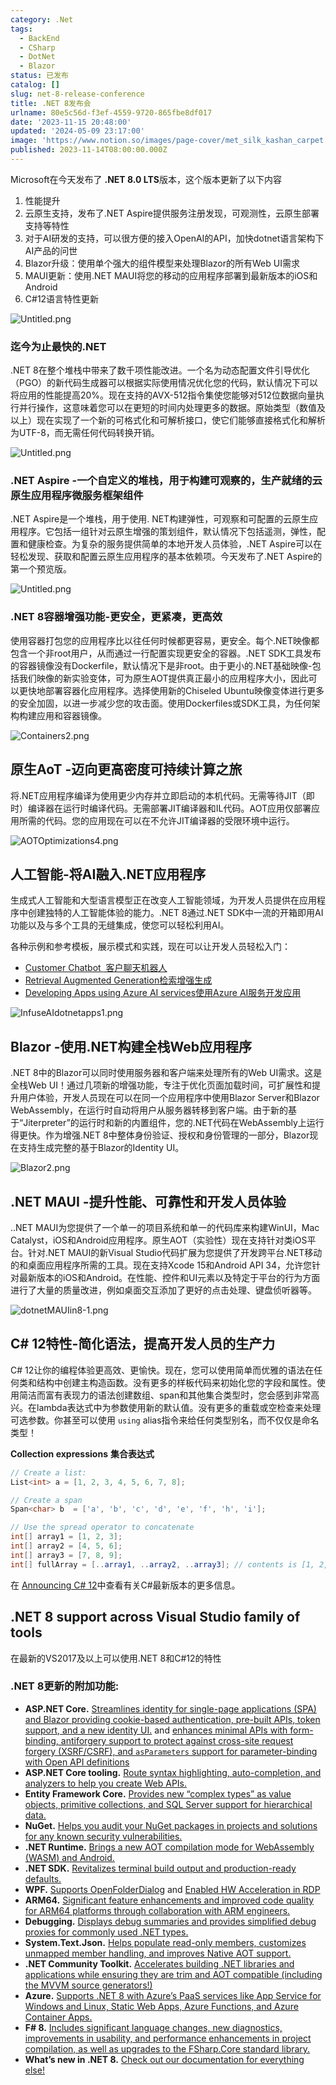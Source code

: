 ```yaml
---
category: .Net
tags:
  - BackEnd
  - CSharp
  - DotNet
  - Blazor
status: 已发布
catalog: []
slug: net-8-release-conference
title: .NET 8发布会
urlname: 80e5c56d-f3ef-4559-9720-865fbe8df017
date: '2023-11-15 20:48:00'
updated: '2024-05-09 23:17:00'
image: 'https://www.notion.so/images/page-cover/met_silk_kashan_carpet.jpg'
published: 2023-11-14T08:00:00.000Z
---
```


Microsoft在今天发布了 **.NET 8.0 LTS**版本，这个版本更新了以下内容

1. 性能提升
2. 云原生支持，发布了.NET Aspire提供服务注册发现，可观测性，云原生部署支持等特性
3. 对于AI研发的支持，可以很方便的接入OpenAI的API，加快dotnet语言架构下AI产品的问世
4. Blazor升级：使用单个强大的组件模型来处理Blazor的所有Web UI需求
5. MAUI更新：使用.NET MAUI将您的移动的应用程序部署到最新版本的iOS和Android
6. C#12语言特性更新

![Untitled.png](https://prod-files-secure.s3.us-west-2.amazonaws.com/5d24fe63-e567-4804-86f9-9fdc62e13082/10cda029-65af-4ea7-b30e-605b2d9e6c57/Untitled.png?X-Amz-Algorithm=AWS4-HMAC-SHA256&X-Amz-Content-Sha256=UNSIGNED-PAYLOAD&X-Amz-Credential=ASIAZI2LB466XFQCSIPR%2F20250408%2Fus-west-2%2Fs3%2Faws4_request&X-Amz-Date=20250408T213525Z&X-Amz-Expires=3600&X-Amz-Security-Token=IQoJb3JpZ2luX2VjEAYaCXVzLXdlc3QtMiJHMEUCIQCMbMv7fmQ5pXVr2yqsAtBcWhSkesNHFkNpUWnG5F9%2BfwIga%2Fs0HMNMTm%2BWHyLaEqaf1n8fIWgAfl8OGXF%2FvhPJGskq%2FwMIfxAAGgw2Mzc0MjMxODM4MDUiDN7d68oKE2rIXdHy6yrcA6QFsMSUlOvPPBacWgjaU6R6qWpJx1Jhu15XUdR%2BCYIC9ib%2BwsZSCrHQo7%2BEi2JbabEakoYSbAwEAETBUcwdXIzweQyjr8Jcuccgc9O%2BFzhU1r5R%2FMoueUChGJUsmXf9DkwcVbno3oN1547nPXtl0W2aMmIkGvUeNoSDDnI9%2B9%2FgWeeDYIeHh%2BVxlO43Gkx6iKiotYspzJwdRrQGM4TDPAbIwCc%2B4SQ2Ryx2mQIuXs0fDX6e8fQTvNlK3%2FsmeYk%2Fb2WoToReY4P4Iz4Txb7gT8XrUyiziPSp4jVQ2HpeT0v3sGo7tne6UfdUDNH%2Bf1Jb5YTv%2FR9igqtXYLPqyuS7J%2Bh5jL4jeAkr59LLZzaV0wsOQh0hawXek4cOtobwUTyNoV1y0nBd6d88dnb8GWNMoPXV5H5hZpZZy%2BBcNmfsu%2BY1%2Byb2KxuQAP2POKXh2Xry4c7xT60gyBZrQ1OoEaoYbwnXhoCZbV3PH1LxKkT4bWIot4w03fmOnYgYdQfGevIzeH3TY2d%2Fn5CDE4DfcE1c2KO2I3TpfcPRLx2l34%2FeQnZydShUmsek%2BI%2Fpa20kQYHZir1ftoalSAbYsaQPiOZKLweu0syk9lbqpQkhBIYibwlc3k3JGo85h8NMc7xoMLqo1r8GOqUBJPmsmDv7W%2FVw75Fq3ABgaGNVivt2l%2Bus6%2BTnkv7ptlI4twQRjoqIR6D9PfgzkCRURgQOIR0TOJqAFV0RowJgY2w618xaz28y7UKaU0lH4XZM0K7eIS80AKOsnuM6iq4CV%2B0R6iPokFytTNxf3UpYmf9tE9u9YpQwnGW1BCF0vSIhATKoOqW8ZJaZykiFAHMESp3KaFcJGYB2koNGIz3wTZliHw8K&X-Amz-Signature=29c1807911eba5b43186c89d0603b33f31e1664b598db7ceb4140f079074377c&X-Amz-SignedHeaders=host&x-id=GetObject)


### **迄今为止最快的.NET**


.NET 8在整个堆栈中带来了数千项性能改进。一个名为动态配置文件引导优化（PGO）的新代码生成器可以根据实际使用情况优化您的代码，默认情况下可以将应用的性能提高20%。现在支持的AVX-512指令集使您能够对512位数据向量执行并行操作，这意味着您可以在更短的时间内处理更多的数据。原始类型（数值及以上）现在实现了一个新的可格式化和可解析接口，使它们能够直接格式化和解析为UTF-8，而无需任何代码转换开销。


![Untitled.png](https://prod-files-secure.s3.us-west-2.amazonaws.com/5d24fe63-e567-4804-86f9-9fdc62e13082/edcbf140-d619-4389-a4a6-f97c113ab9f2/Untitled.png?X-Amz-Algorithm=AWS4-HMAC-SHA256&X-Amz-Content-Sha256=UNSIGNED-PAYLOAD&X-Amz-Credential=ASIAZI2LB466XFQCSIPR%2F20250408%2Fus-west-2%2Fs3%2Faws4_request&X-Amz-Date=20250408T213525Z&X-Amz-Expires=3600&X-Amz-Security-Token=IQoJb3JpZ2luX2VjEAYaCXVzLXdlc3QtMiJHMEUCIQCMbMv7fmQ5pXVr2yqsAtBcWhSkesNHFkNpUWnG5F9%2BfwIga%2Fs0HMNMTm%2BWHyLaEqaf1n8fIWgAfl8OGXF%2FvhPJGskq%2FwMIfxAAGgw2Mzc0MjMxODM4MDUiDN7d68oKE2rIXdHy6yrcA6QFsMSUlOvPPBacWgjaU6R6qWpJx1Jhu15XUdR%2BCYIC9ib%2BwsZSCrHQo7%2BEi2JbabEakoYSbAwEAETBUcwdXIzweQyjr8Jcuccgc9O%2BFzhU1r5R%2FMoueUChGJUsmXf9DkwcVbno3oN1547nPXtl0W2aMmIkGvUeNoSDDnI9%2B9%2FgWeeDYIeHh%2BVxlO43Gkx6iKiotYspzJwdRrQGM4TDPAbIwCc%2B4SQ2Ryx2mQIuXs0fDX6e8fQTvNlK3%2FsmeYk%2Fb2WoToReY4P4Iz4Txb7gT8XrUyiziPSp4jVQ2HpeT0v3sGo7tne6UfdUDNH%2Bf1Jb5YTv%2FR9igqtXYLPqyuS7J%2Bh5jL4jeAkr59LLZzaV0wsOQh0hawXek4cOtobwUTyNoV1y0nBd6d88dnb8GWNMoPXV5H5hZpZZy%2BBcNmfsu%2BY1%2Byb2KxuQAP2POKXh2Xry4c7xT60gyBZrQ1OoEaoYbwnXhoCZbV3PH1LxKkT4bWIot4w03fmOnYgYdQfGevIzeH3TY2d%2Fn5CDE4DfcE1c2KO2I3TpfcPRLx2l34%2FeQnZydShUmsek%2BI%2Fpa20kQYHZir1ftoalSAbYsaQPiOZKLweu0syk9lbqpQkhBIYibwlc3k3JGo85h8NMc7xoMLqo1r8GOqUBJPmsmDv7W%2FVw75Fq3ABgaGNVivt2l%2Bus6%2BTnkv7ptlI4twQRjoqIR6D9PfgzkCRURgQOIR0TOJqAFV0RowJgY2w618xaz28y7UKaU0lH4XZM0K7eIS80AKOsnuM6iq4CV%2B0R6iPokFytTNxf3UpYmf9tE9u9YpQwnGW1BCF0vSIhATKoOqW8ZJaZykiFAHMESp3KaFcJGYB2koNGIz3wTZliHw8K&X-Amz-Signature=83a33674467b90492d5ab56f8a9fe0acf7661757c21c62d181cadc308b3635b8&X-Amz-SignedHeaders=host&x-id=GetObject)


### **.NET Aspire -一个自定义的堆栈，用于构建可观察的，生产就绪的云原生应用程序微服务框架组件**


.NET Aspire是一个堆栈，用于使用. NET构建弹性，可观察和可配置的云原生应用程序。它包括一组针对云原生增强的策划组件，默认情况下包括遥测，弹性，配置和健康检查。为复杂的服务提供简单的本地开发人员体验，.NET Aspire可以在轻松发现、获取和配置云原生应用程序的基本依赖项。今天发布了.NET Aspire的第一个预览版。


![Untitled.png](https://prod-files-secure.s3.us-west-2.amazonaws.com/5d24fe63-e567-4804-86f9-9fdc62e13082/ff6a34d3-ac25-412d-9204-a7263d00528f/Untitled.png?X-Amz-Algorithm=AWS4-HMAC-SHA256&X-Amz-Content-Sha256=UNSIGNED-PAYLOAD&X-Amz-Credential=ASIAZI2LB466XFQCSIPR%2F20250408%2Fus-west-2%2Fs3%2Faws4_request&X-Amz-Date=20250408T213525Z&X-Amz-Expires=3600&X-Amz-Security-Token=IQoJb3JpZ2luX2VjEAYaCXVzLXdlc3QtMiJHMEUCIQCMbMv7fmQ5pXVr2yqsAtBcWhSkesNHFkNpUWnG5F9%2BfwIga%2Fs0HMNMTm%2BWHyLaEqaf1n8fIWgAfl8OGXF%2FvhPJGskq%2FwMIfxAAGgw2Mzc0MjMxODM4MDUiDN7d68oKE2rIXdHy6yrcA6QFsMSUlOvPPBacWgjaU6R6qWpJx1Jhu15XUdR%2BCYIC9ib%2BwsZSCrHQo7%2BEi2JbabEakoYSbAwEAETBUcwdXIzweQyjr8Jcuccgc9O%2BFzhU1r5R%2FMoueUChGJUsmXf9DkwcVbno3oN1547nPXtl0W2aMmIkGvUeNoSDDnI9%2B9%2FgWeeDYIeHh%2BVxlO43Gkx6iKiotYspzJwdRrQGM4TDPAbIwCc%2B4SQ2Ryx2mQIuXs0fDX6e8fQTvNlK3%2FsmeYk%2Fb2WoToReY4P4Iz4Txb7gT8XrUyiziPSp4jVQ2HpeT0v3sGo7tne6UfdUDNH%2Bf1Jb5YTv%2FR9igqtXYLPqyuS7J%2Bh5jL4jeAkr59LLZzaV0wsOQh0hawXek4cOtobwUTyNoV1y0nBd6d88dnb8GWNMoPXV5H5hZpZZy%2BBcNmfsu%2BY1%2Byb2KxuQAP2POKXh2Xry4c7xT60gyBZrQ1OoEaoYbwnXhoCZbV3PH1LxKkT4bWIot4w03fmOnYgYdQfGevIzeH3TY2d%2Fn5CDE4DfcE1c2KO2I3TpfcPRLx2l34%2FeQnZydShUmsek%2BI%2Fpa20kQYHZir1ftoalSAbYsaQPiOZKLweu0syk9lbqpQkhBIYibwlc3k3JGo85h8NMc7xoMLqo1r8GOqUBJPmsmDv7W%2FVw75Fq3ABgaGNVivt2l%2Bus6%2BTnkv7ptlI4twQRjoqIR6D9PfgzkCRURgQOIR0TOJqAFV0RowJgY2w618xaz28y7UKaU0lH4XZM0K7eIS80AKOsnuM6iq4CV%2B0R6iPokFytTNxf3UpYmf9tE9u9YpQwnGW1BCF0vSIhATKoOqW8ZJaZykiFAHMESp3KaFcJGYB2koNGIz3wTZliHw8K&X-Amz-Signature=e4e7d96f46ecab129a8503b0e68539bfeeb46463dc21d7b46d99e2f6e5c9c4ba&X-Amz-SignedHeaders=host&x-id=GetObject)


### **.NET 8容器增强功能-更安全，更紧凑，更高效**


使用容器打包您的应用程序比以往任何时候都更容易，更安全。每个.NET映像都包含一个非root用户，从而通过一行配置实现更安全的容器。.NET SDK工具发布的容器镜像没有Dockerfile，默认情况下是非root。由于更小的.NET基础映像-包括我们映像的新实验变体，可为原生AOT提供真正最小的应用程序大小，因此可以更快地部署容器化应用程序。选择使用新的Chiseled Ubuntu映像变体进行更多的安全加固，以进一步减少您的攻击面。使用Dockerfiles或SDK工具，为任何架构构建应用和容器镜像。


![Containers2.png](https://devblogs.microsoft.com/dotnet/wp-content/uploads/sites/10/2023/11/Containers2.png)


## 原生AoT -迈向更高密度可持续计算之旅


将.NET应用程序编译为使用更少内存并立即启动的本机代码。无需等待JIT（即时）编译器在运行时编译代码。无需部署JIT编译器和IL代码。AOT应用仅部署应用所需的代码。您的应用现在可以在不允许JIT编译器的受限环境中运行。


![AOTOptimizations4.png](https://devblogs.microsoft.com/dotnet/wp-content/uploads/sites/10/2023/11/AOTOptimizations4.png)


## 人工智能-将AI融入.NET应用程序


生成式人工智能和大型语言模型正在改变人工智能领域，为开发人员提供在应用程序中创建独特的人工智能体验的能力。.NET 8通过.NET SDK中一流的开箱即用AI功能以及与多个工具的无缝集成，使您可以轻松利用AI。


各种示例和参考模板，展示模式和实践，现在可以让开发人员轻松入门：

- [Customer Chatbot](https://github.com/dotnet/eShop)[ ](https://github.com/dotnet/eShop)[ 客户聊天机器人](https://github.com/dotnet/eShop)
- [Retrieval Augmented Generation](https://github.com/Azure-Samples/azure-search-openai-demo-csharp)[检索增强生成](https://github.com/Azure-Samples/azure-search-openai-demo-csharp)
- [Developing Apps using Azure AI services](https://devblogs.microsoft.com/dotnet/demystifying-retrieval-augmented-generation-with-dotnet/)[使用Azure AI服务开发应用](https://devblogs.microsoft.com/dotnet/demystifying-retrieval-augmented-generation-with-dotnet/)

![InfuseAIdotnetapps1.png](https://devblogs.microsoft.com/dotnet/wp-content/uploads/sites/10/2023/11/InfuseAIdotnetapps1.png)


## Blazor -使用.NET构建全栈Web应用程序


.NET 8中的Blazor可以同时使用服务器和客户端来处理所有的Web UI需求。这是全栈Web UI！通过几项新的增强功能，专注于优化页面加载时间，可扩展性和提升用户体验，开发人员现在可以在同一个应用程序中使用Blazor Server和Blazor WebAssembly，在运行时自动将用户从服务器转移到客户端。由于新的基于“Jiterpreter”的运行时和新的内置组件，您的.NET代码在WebAssembly上运行得更快。作为增强.NET 8中整体身份验证、授权和身份管理的一部分，Blazor现在支持生成完整的基于Blazor的Identity UI。


![Blazor2.png](https://devblogs.microsoft.com/dotnet/wp-content/uploads/sites/10/2023/11/Blazor2.png)


## .NET MAUI -提升性能、可靠性和开发人员体验


..NET MAUI为您提供了一个单一的项目系统和单一的代码库来构建WinUI，Mac Catalyst，iOS和Android应用程序。原生AOT（实验性）现在支持针对类iOS平台。针对.NET MAUI的新Visual Studio代码扩展为您提供了开发跨平台.NET移动的和桌面应用程序所需的工具。现在支持Xcode 15和Android API 34，允许您针对最新版本的iOS和Android。在性能、控件和UI元素以及特定于平台的行为方面进行了大量的质量改进，例如桌面交互添加了更好的点击处理、键盘侦听器等。


![dotnetMAUIin8-1.png](https://devblogs.microsoft.com/dotnet/wp-content/uploads/sites/10/2023/11/dotnetMAUIin8-1.png)


## C# 12特性-简化语法，提高开发人员的生产力


C# 12让你的编程体验更高效、更愉快。现在，您可以使用简单而优雅的语法在任何类和结构中创建主构造函数。没有更多的样板代码来初始化您的字段和属性。使用简洁而富有表现力的语法创建数组、span和其他集合类型时，您会感到非常高兴。在lambda表达式中为参数使用新的默认值。没有更多的重载或空检查来处理可选参数。你甚至可以使用 `using` alias指令来给任何类型别名，而不仅仅是命名类型！


**Collection expressions** **集合表达式**


```c#
// Create a list:
List<int> a = [1, 2, 3, 4, 5, 6, 7, 8];

// Create a span
Span<char> b  = ['a', 'b', 'c', 'd', 'e', 'f', 'h', 'i'];

// Use the spread operator to concatenate
int[] array1 = [1, 2, 3];
int[] array2 = [4, 5, 6];
int[] array3 = [7, 8, 9];
int[] fullArray = [..array1, ..array2, ..array3]; // contents is [1, 2, 3, 4, 5, 6, 7, 8, 9]
```


在 [Announcing C# 12](https://devblogs.microsoft.com/dotnet/announcing-csharp-12)中查看有关C#最新版本的更多信息。


## .NET 8 support across Visual Studio family of tools


在最新的VS2017及以上可以使用.NET 8和C#12的特性


### .NET 8更新的附加功能:

- **ASP.NET Core.** [Streamlines identity for single-page applications (SPA) and Blazor providing cookie-based authentication, pre-built APIs, token support, and a new identity UI.](https://devblogs.microsoft.com/dotnet/whats-new-with-identity-in-dotnet-8/) and [enhances minimal APIs with form-binding, antiforgery support to protect against cross-site request forgery (XSRF/CSRF), and ](https://learn.microsoft.com/aspnet/core/release-notes/aspnetcore-8.0#minimal-apis)[`asParameters`](https://learn.microsoft.com/aspnet/core/release-notes/aspnetcore-8.0#minimal-apis)[ support for parameter-binding with Open API definitions](https://learn.microsoft.com/aspnet/core/release-notes/aspnetcore-8.0#minimal-apis)
- **ASP.NET Core tooling.** [Route syntax highlighting, auto-completion, and analyzers to help you create Web APIs.](https://devblogs.microsoft.com/dotnet/aspnet-core-route-tooling-dotnet-8/)
- **Entity Framework Core.** [Provides new “complex types” as value objects, primitive collections, and SQL Server support for hierarchical data.](https://devblogs.microsoft.com/dotnet/announcing-ef8-rc2/)
- **NuGet.** [Helps you audit your NuGet packages in projects and solutions for any known security vulnerabilities.](https://learn.microsoft.com/nuget/concepts/auditing-packages)
- **.NET Runtime.** [Brings a new AOT compilation mode for WebAssembly (WASM) and Android.](https://devblogs.microsoft.com/dotnet/announcing-dotnet-8-rc1/#androidstripilafteraot-mode-on-android)
- **.NET SDK.** [Revitalizes terminal build output and production-ready defaults.](https://learn.microsoft.com/dotnet/core/whats-new/dotnet-8#net-sdk)
- **WPF.** [Supports OpenFolderDialog](https://devblogs.microsoft.com/dotnet/wpf-file-dialog-improvements-in-dotnet-8/) and [Enabled HW Acceleration in RDP](https://devblogs.microsoft.com/dotnet/announcing-dotnet-8-rc1/#wpf-hardware-acceleration-in-rdp)
- **ARM64.** [Significant feature enhancements and improved code quality for ARM64 platforms through collaboration with ARM engineers.](https://devblogs.microsoft.com/dotnet/this-arm64-performance-in-dotnet-8/)
- **Debugging.** [Displays debug summaries and provides simplified debug proxies for commonly used .NET types.](https://devblogs.microsoft.com/dotnet/debugging-enhancements-in-dotnet-8/)
- **System.Text.Json.** [Helps populate read-only members, customizes unmapped member handling, and improves Native AOT support.](https://devblogs.microsoft.com/dotnet/system-text-json-in-dotnet-8/)
- **.NET Community Toolkit.** [Accelerates building .NET libraries and applications while ensuring they are trim and AOT compatible (including the MVVM source generators!)](https://devblogs.microsoft.com/dotnet/announcing-the-dotnet-community-toolkit-821/)
- **Azure.** [Supports .NET 8 with Azure’s PaaS services like App Service for Windows and Linux, Static Web Apps, Azure Functions, and Azure Container Apps.](https://aka.ms/appservice-dotnet8)
- **F# 8.** [Includes significant language changes, new diagnostics, improvements in usability, and performance enhancements in project compilation, as well as upgrades to the FSharp.Core standard library.](https://devblogs.microsoft.com/dotnet/announcing-fsharp-8/)
- **What’s new in .NET 8.** [Check out our documentation for everything else!](https://learn.microsoft.com/dotnet/core/whats-new/dotnet-8)
